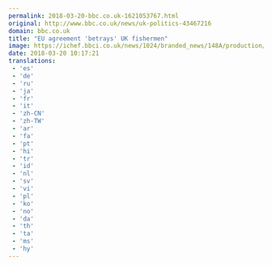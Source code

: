 ```yaml
---
permalink: 2018-03-20-bbc.co.uk-1621053767.html
original: http://www.bbc.co.uk/news/uk-politics-43467216
domain: bbc.co.uk
title: "EU agreement 'betrays' UK fishermen"
image: https://ichef.bbci.co.uk/news/1024/branded_news/148A/production/_100485250_mediaitem100484284.jpg
date: 2018-03-20 10:17:21
translations: 
 - 'es'
 - 'de'
 - 'ru'
 - 'ja'
 - 'fr'
 - 'it'
 - 'zh-CN'
 - 'zh-TW'
 - 'ar'
 - 'fa'
 - 'pt'
 - 'hi'
 - 'tr'
 - 'id'
 - 'nl'
 - 'sv'
 - 'vi'
 - 'pl'
 - 'ko'
 - 'no'
 - 'da'
 - 'th'
 - 'ta'
 - 'ms'
 - 'hy'
---
```


